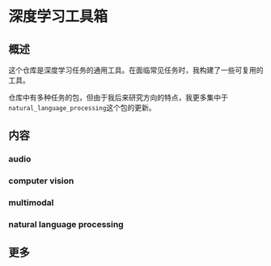 # 深度学习工具箱

## 概述
这个仓库是深度学习任务的通用工具。在面临常见任务时，我构建了一些可复用的工具。

仓库中有多种任务的包，但由于我后来研究方向的特点，我更多集中于`natural_language_processing`这个包的更新。

## 内容
### audio

### computer vision

### multimodal

### natural language processing


## 更多

